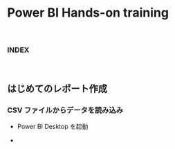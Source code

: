 # Power BI Hands-on training 

<br />

### **INDEX**

<br />

## はじめてのレポート作成

### **CSV ファイルからデータを読み込み**

- Power BI Desktop を起動

- 